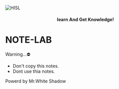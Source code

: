  ![HISL]((https://github.com/hackersinsrilankaofc/NOTE-LAB/blob/main/Image/note.jpg)) <h4 align="center"> learn And Get Knowledge!</h4>

# NOTE-LAB

Warning...⛔

- Don't copy this notes.
- Dont use thia notes.

Powerd by Mr.White Shadow
